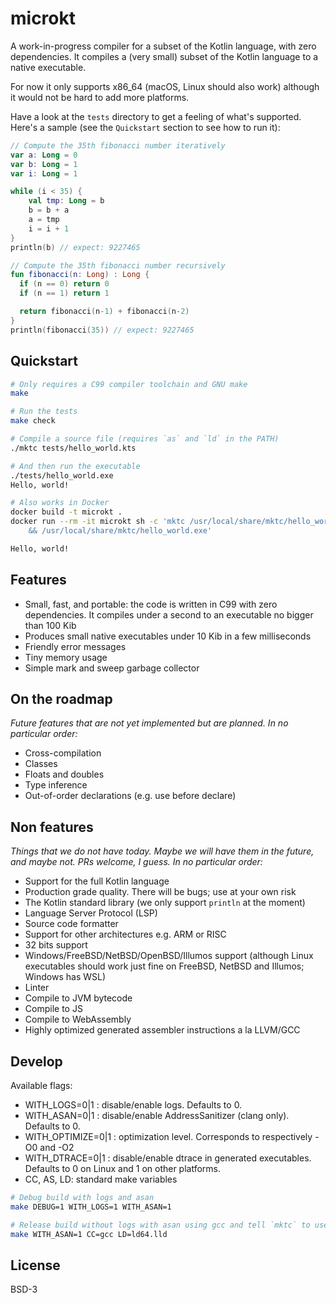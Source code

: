 # microkt

A work-in-progress compiler for a subset of the Kotlin language, with zero dependencies. It compiles a (very small) subset of the Kotlin language to a native executable.

For now it only supports x86_64 (macOS, Linux should also work) although it would not be hard to add more platforms.

Have a look at the `tests` directory to get a feeling of what's supported. Here's a sample (see the `Quickstart` section to see how to run it):

```kotlin
// Compute the 35th fibonacci number iteratively
var a: Long = 0
var b: Long = 1
var i: Long = 1

while (i < 35) {
    val tmp: Long = b
    b = b + a
    a = tmp
    i = i + 1
}
println(b) // expect: 9227465

// Compute the 35th fibonacci number recursively
fun fibonacci(n: Long) : Long {
  if (n == 0) return 0
  if (n == 1) return 1

  return fibonacci(n-1) + fibonacci(n-2)
}
println(fibonacci(35)) // expect: 9227465
```

## Quickstart

```sh
# Only requires a C99 compiler toolchain and GNU make
make

# Run the tests
make check

# Compile a source file (requires `as` and `ld` in the PATH)
./mktc tests/hello_world.kts

# And then run the executable
./tests/hello_world.exe
Hello, world!

# Also works in Docker
docker build -t microkt .
docker run --rm -it microkt sh -c 'mktc /usr/local/share/mktc/hello_world.kts \
    && /usr/local/share/mktc/hello_world.exe'

Hello, world!
```

## Features

- Small, fast, and portable: the code is written in C99 with zero dependencies. It compiles under a second to an executable no bigger than 100 Kib
- Produces small native executables under 10 Kib in a few milliseconds
- Friendly error messages
- Tiny memory usage
- Simple mark and sweep garbage collector

## On the roadmap
*Future features that are not yet implemented but are planned. In no particular order:*

- Cross-compilation
- Classes
- Floats and doubles
- Type inference
- Out-of-order declarations (e.g. use before declare)

## Non features

*Things that we do not have today. Maybe we will have them in the future, and maybe not. PRs welcome, I guess. In no particular order:*

- Support for the full Kotlin language
- Production grade quality. There will be bugs; use at your own risk
- The Kotlin standard library (we only support `println` at the moment)
- Language Server Protocol (LSP)
- Source code formatter
- Support for other architectures e.g. ARM or RISC
- 32 bits support
- Windows/FreeBSD/NetBSD/OpenBSD/Illumos support (although Linux executables should work just fine on FreeBSD, NetBSD and Illumos; Windows has WSL)
- Linter
- Compile to JVM bytecode
- Compile to JS
- Compile to WebAssembly
- Highly optimized generated assembler instructions a la LLVM/GCC


## Develop

Available flags:
- WITH_LOGS=0|1 : disable/enable logs. Defaults to 0.
- WITH_ASAN=0|1 : disable/enable AddressSanitizer (clang only). Defaults to 0.
- WITH_OPTIMIZE=0|1 : optimization level. Corresponds to respectively -O0 and -O2
- WITH_DTRACE=0|1 : disable/enable dtrace in generated executables. Defaults to 0 on Linux and 1 on other platforms.
- CC, AS, LD: standard make variables

```sh
# Debug build with logs and asan
make DEBUG=1 WITH_LOGS=1 WITH_ASAN=1

# Release build without logs with asan using gcc and tell `mktc` to use `lld` as linker
make WITH_ASAN=1 CC=gcc LD=ld64.lld
```

## License

BSD-3
